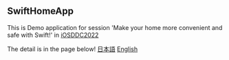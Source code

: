 ## SwiftHomeApp

This is Demo application for session 'Make your home more convenient and safe with Swift!' in [iOSDDC2022](https://iosdc.jp/2022/)

The detail is in the page below!
[日本語](https://ulog.sugiy.com/iosdc-swift-home/)
[English](https://ulog.sugiy.com/en/iosdc-swift-home/)
